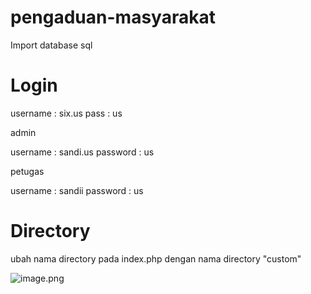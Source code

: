 # pengaduan-masyarakat
Import database sql

# Login
username : six.us
pass : us

admin

username : sandi.us
password : us

petugas

username : sandii
password : us


# Directory
ubah nama directory pada index.php 
dengan nama directory "custom"

![image.png]( {https://raw.githubusercontent.com/sandikrxyzn/pengaduan-masyarakat/main/Screenshot%202023-03-02%20123552.png} )
